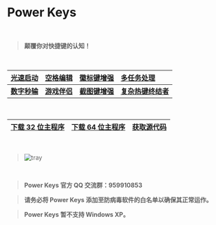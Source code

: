﻿<br>

# Power Keys

<br>

> **颠覆你对快捷键的认知！**

<br>

|[**光速启动**](https://github.com/szzhiyang/PerfectWindows/wiki/Power-Keys)|[**空格编辑**](https://github.com/szzhiyang/PerfectWindows/wiki/Power-Keys)|[**徽标键增强**](https://github.com/szzhiyang/PerfectWindows/wiki/Power-Keys)|[**多任务处理**](https://github.com/szzhiyang/PerfectWindows/wiki/Power-Keys)
|:--|:--|:--|:--|
|[**数字秒输**](https://github.com/szzhiyang/PerfectWindows/wiki/Power-Keys)|[**游戏伴侣**](https://github.com/szzhiyang/PerfectWindows/wiki/Power-Keys)|[**截图键增强**](https://github.com/szzhiyang/PerfectWindows/wiki/Power-Keys)|[**复杂热键终结者**](https://github.com/szzhiyang/PerfectWindows/wiki/Power-Keys)

<br>

[**下载 32 位主程序**](https://github.com/szzhiyang/PerfectWindows/raw/master/Power-Keys/Power-Keys-x86.exe)|[**下载 64 位主程序**](https://github.com/szzhiyang/PerfectWindows/raw/master/Power-Keys/Power-Keys-x64.exe)|[**获取源代码**](https://github.com/szzhiyang/PerfectWindows/tree/master/Power-Keys)|
|:--|:--|:--|

<br>

> ![tray](https://user-images.githubusercontent.com/30952626/49337320-b4703500-f64c-11e8-9c14-1e7a309c05f2.png)

<br>

> **Power Keys 官方 QQ 交流群：959910853**

> **请务必将 Power Keys 添加至防病毒软件的白名单以确保其正常运作。**

> **Power Keys 暂不支持 Windows XP。**
